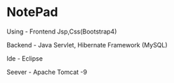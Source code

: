 # NotePad
Using -
Frontend
Jsp,Css(Bootstrap4)

Backend -
Java Servlet, Hibernate Framework (MySQL) 

Ide -
Eclipse

Seever -
Apache Tomcat -9
